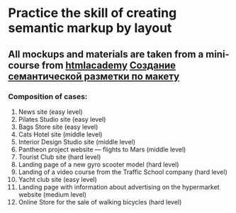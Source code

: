 # Practice the skill of creating semantic markup by layout
## All mockups and materials are taken from a mini-course from [htmlacademy](https://htmlacademy.ru) [Создание семантической разметки по макету](https://htmlacademy.ru/skills/semantic-markup/payment)

### Composition of cases:
1. News site (easy level)
2. Pilates Studio site (easy level)
3. Bags Store site (easy level)
4. Cats Hotel site (middle level)
5. Interior Design Studio site (middle level)
6. Pantheon project website — flights to Mars (middle level)
7. Tourist Club site (hard level)
8. Landing page of a new gyro scooter model (hard level)
9. Landing of a video course from the Traffic School company (hard level)
10. Yacht club site (easy level)
11. Landing page with information about advertising on the hypermarket website (medium level)
12. Online Store for the sale of walking bicycles (hard level)
